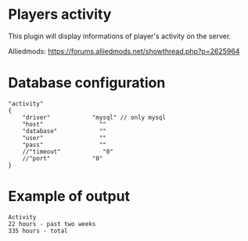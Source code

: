 # Players activity
This plugin will display informations of player's activity on the server.

Alliedmods: https://forums.alliedmods.net/showthread.php?p=2625964

# Database configuration
```
"activity" 
{ 
    "driver"            "mysql" // only mysql
    "host"                "" 
    "database"            "" 
    "user"                "" 
    "pass"                "" 
    //"timeout"            "0" 
    //"port"            "0" 
} 
```

# Example of output
```
Activity
22 hours - past two weeks
335 hours - total
```
